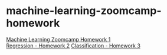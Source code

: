 # machine-learning-zoomcamp-homework
[Machine Learning Zoomcamp Homework 1](Machine_Learning_Zoomcamp_Homework1.ipynb)  
[Regression - Homework 2](Regression_Homework_2.ipynb)
[Classification - Homework 3](Homework_3.ipynb)
